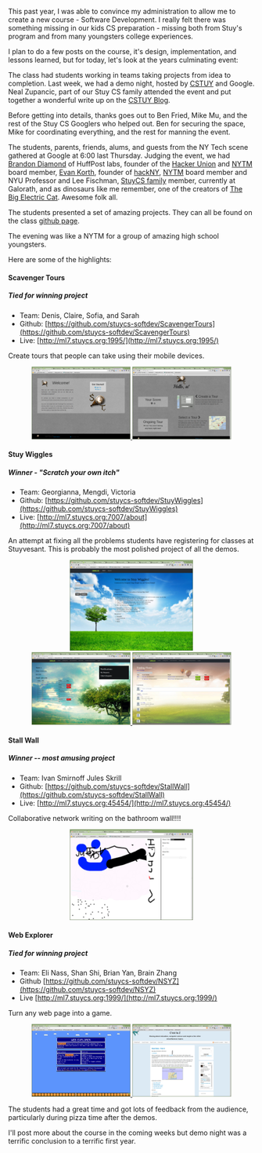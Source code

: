 <!--
.. title: Demo Night
.. slug: 2013-06-27-Demo_Night.md
.. date: 2013-06-27
.. type: text
-->


This past year, I was able to convince my administration to allow me
to create a new course - Software Development. I really felt there was
something missing in our kids CS preparation - missing both from
Stuy's program and from many youngsters college experiences.

I plan to do a few posts on the course, it's design, implementation,
and lessons learned, but for today, let's look at the years
culminating event:

The class had students working in teams taking projects from idea to
completion. Last week, we had a demo night, hosted by
[CSTUY](http://cstuy.org) and Google. Neal Zupancic, part of our Stuy
CS family attended the event and put together a wonderful write up on
the [CSTUY
Blog](http://cstuy.org/blog/stuy-cs-software-development-demo-night-neal-zupancic).

Before getting into details, thanks goes out to Ben Fried, Mike Mu,
and the rest of the Stuy CS Googlers who helped out. Ben for securing
the space, Mike for coordinating everything, and the rest for manning
the event.

The students, parents, friends, alums, and guests from the NY Tech scene gathered at Google at 6:00 last Thursday. Judging the event, we had 
[Brandon Diamond](https://twitter.com/brandondiamond) of HuffPost labs, founder of the [Hacker Union](http://www.hackerunion.org/) and [NYTM](http://nytm.org) board member, [Evan Korth](https://twitter.com/evankorth), founder of [hackNY](http://hackny.org), [NYTM](http://nytm.org) board member and NYU Professor and Lee Fischman, [StuyCS family](http://family.stuycs.org) member, currently at Galorath, and as dinosaurs like me remember, one of the creators of [The Big Electric Cat](http://en.wikipedia.org/wiki/The_Big_Electric_Cat). Awesome folk all.

The students presented a set of amazing projects. They can all be
found on the class [github page](http://github.com/stuycs-softdev).

The evening was like a NYTM for a group of amazing high school youngsters.

Here are some of the highlights:

#### Scavenger Tours
##### Tied for winning project
* Team: Denis, Claire, Sofia, and Sarah
* Github: [https://github.com/stuycs-softdev/ScavengerTours](https://github.com/stuycs-softdev/ScavengerTours)
* Live: [http://ml7.stuycs.org:1995/](http://ml7.stuycs.org:1995/)


Create tours that people can take using their mobile devices.

<div align="center">
<a href="/img/demo-night-06-27-2013/tours-login.png" rel="lightbox">
<img width="40%" src="/img/demo-night-06-27-2013/tours-login.png" class="" alt="" />
</a>
<a href="/img/demo-night-06-27-2013/tours-mainpage.png" rel="lightbox">
<img width="40%" src="/img/demo-night-06-27-2013/tours-mainpage.png" class="" alt="" />
</a>
</div>


#### Stuy Wiggles
##### Winner - "Scratch your own itch"
* Team: Georgianna, Mengdi, Victoria
* Github: [https://github.com/stuycs-softdev/StuyWiggles](https://github.com/stuycs-softdev/StuyWiggles)
* Live: [http://ml7.stuycs.org:7007/about](http://ml7.stuycs.org:7007/about)

An attempt at fixing all the problems students have registering for classes at Stuyvesant. This is probably the most polished project of all the demos.

<div align="center">
<a href="/img/demo-night-06-27-2013/stuywiggles-login.png" rel="lightbox">
<img width="50%" src="/img/demo-night-06-27-2013/stuywiggles-login.png" class="" alt="" />
</a>
</div>


<div align="center">
<a href="/img/demo-night-06-27-2013/stuywiggles-profile.png" rel="lightbox">
<img width="40%" src="/img/demo-night-06-27-2013/stuywiggles-profile.png" class="" alt="" />
</a>
<a href="/img/demo-night-06-27-2013/stuywiggles-trading.png" rel="lightbox">
<img width="40%" src="/img/demo-night-06-27-2013/stuywiggles-trading.png" class="" alt="" />
</a>
</div>




#### Stall Wall
##### Winner -- most amusing project
* Team: Ivan Smirnoff Jules Skrill
* Github: [https://github.com/stuycs-softdev/StallWall](https://github.com/stuycs-softdev/StallWall)
* Live: [http://ml7.stuycs.org:45454/](http://ml7.stuycs.org:45454/)

Collaborative network writing on the bathroom wall!!!!

<div align="center">
<a href="/img/demo-night-06-27-2013/stallwall.png" rel="lightbox">
<img width="50%" src="/img/demo-night-06-27-2013/stallwall.png" class="" alt="" />
</a>
</div>


#### Web Explorer
##### Tied for winning project
* Team: Eli Nass, Shan Shi, Brian Yan, Brain Zhang
* Github [https://github.com/stuycs-softdev/NSYZ](https://github.com/stuycs-softdev/NSYZ)
* Live [http://ml7.stuycs.org:1999/](http://ml7.stuycs.org:1999/)

  
Turn any web page into a game.

<div align="center">
<a href="/img/demo-night-06-27-2013/web-explorer-main.png" rel="lightbox">
<img width="40%" src="/img/demo-night-06-27-2013/web-explorer-main.png" class="" alt="" />
</a>
<a href="/img/demo-night-06-27-2013/web-explorer-inaction.png" rel="lightbox">
<img width="40%" src="/img/demo-night-06-27-2013/web-explorer-inaction.png" class="" alt="" />
</a>
</div>

The students had a great time and got lots of feedback from the
audience, particularly during pizza time after the demos.


I'll post more about the course in the coming weeks but demo night was
a terrific conclusion to a terrific first year.


